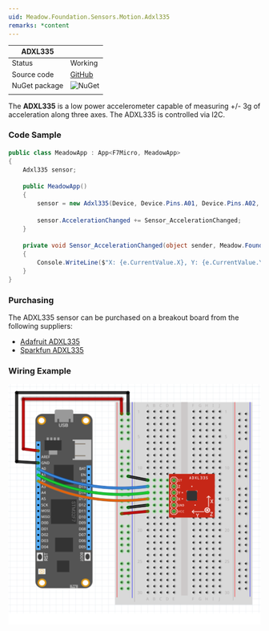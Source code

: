 ```yaml
---
uid: Meadow.Foundation.Sensors.Motion.Adxl335
remarks: *content
---
```


| ADXL335       |             |
|---------------|-------------|
| Status        | Working     |
| Source code   | [GitHub](https://github.com/WildernessLabs/Meadow.Foundation/tree/master/Source/Meadow.Foundation.Peripherals/Sensors.Motion.Adxl335) |
| NuGet package | ![NuGet](https://img.shields.io/nuget/v/Meadow.Foundation.Sensors.Motion.Adxl335.svg?label=NuGet) |
| | |

The **ADXL335** is a low power accelerometer capable of measuring +/- 3g of acceleration along three axes. The ADXL335 is controlled via I2C.

### Code Sample

```csharp
public class MeadowApp : App<F7Micro, MeadowApp>
{
    Adxl335 sensor;

    public MeadowApp()
    {
        sensor = new Adxl335(Device, Device.Pins.A01, Device.Pins.A02, Device.Pins.A03, 500);

        sensor.AccelerationChanged += Sensor_AccelerationChanged;
    }

    private void Sensor_AccelerationChanged(object sender, Meadow.Foundation.Sensors.SensorVectorEventArgs e)
    {
        Console.WriteLine($"X: {e.CurrentValue.X}, Y: {e.CurrentValue.Y}, Z: {e.CurrentValue.Z}");
    }
}
```

### Purchasing

The ADXL335 sensor can be purchased on a breakout board from the following suppliers:

* [Adafruit ADXL335](https://www.adafruit.com/product/163)
* [Sparkfun ADXL335](https://www.sparkfun.com/products/9269)

### Wiring Example

![](../../API_Assets/Meadow.Foundation.Sensors.Motion.Adxl335/Adxl335_Fritzing.svg)